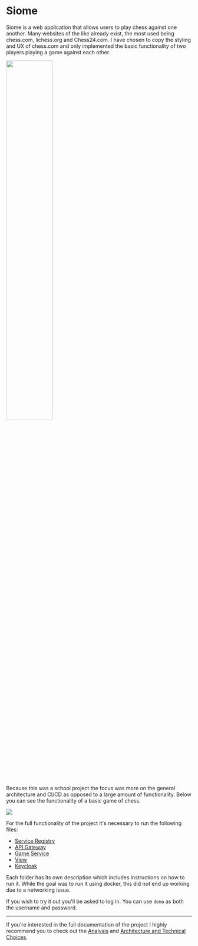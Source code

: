 # Siome
Siome is a web application that allows users to play chess against one another. Many websites of the like already exist, the most used being chess.com, lichess.org and Chess24.com. I have chosen to copy the styling and UX of chess.com and only implemented the basic functionality of two players playing a game against each other. 

<img src="https://i.imgur.com/4oxvJIP.gif" width=50%>

Because this was a school project the focus was more on the general architecture and CI/CD as opposed to a large amount of functionality. Below you can see the functionality of a basic game of chess.

![](https://i.imgur.com/Oh9hnyH.gif)

For the full functionality of the project it's necessary to run the following files: 
- [Service Registry](https://github.com/Desoxyr/Siome/tree/master/service-registry)
- [API Gateway](https://github.com/Desoxyr/Siome/tree/master/api-gateway)
- [Game Service](https://github.com/Desoxyr/Siome/tree/master/game-service)
- [View](https://github.com/Desoxyr/Siome/tree/master/siome-view)
- [Keycloak](https://github.com/Desoxyr/Siome/tree/master/keycloak)

Each folder has its own description which includes instructions on how to run it. While the goal was to run it using docker, this did not end up working due to a networking issue.

If you wish to try it out you'll be asked to log in. You can use `demo` as both the username and password. 

--- 

If you're interested in the full documentation of the project I highly recommend you to check out the [Analysis](https://github.com/Desoxyr/Siome/blob/master/Analysis.md) and [Architecture and Technical Choices](https://github.com/Desoxyr/Siome/blob/master/Architecture%20and%20Technical%20Choices.md).

